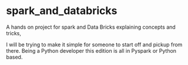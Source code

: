 # spark_and_databricks

A hands on project for  spark and Data Bricks explaining concepts and tricks,

I will be trying to make it simple for someone to start off and pickup from there. 
Being a Python developer this edition is all in Pyspark or Python based.

